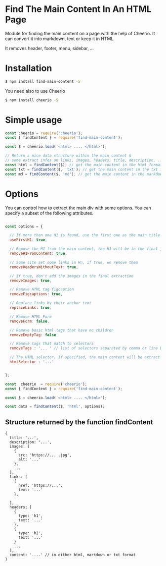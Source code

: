 # Find The Main Content In An HTML Page

Module for finding the main content on a page with the help of Cheerio. It can convert it into markdown, text or keep it in HTML.

It removes header, footer, menu, sidebar, ...

# Installation

```bash
$ npm install find-main-content -S
```

You need also to use Cheerio

```bash
$ npm install cheerio -S
```

# Simple usage

```javascript
const cheerio = require('cheerio');
const { findContent } = require('find-main-content');

const $ = cheerio.load('<html> .... </html>');

// Return a nice data structure within the main content &
// some extract infos on links, images, headers, title, description, ...
const html = findContent($); // get the main content in the html format
const txt = findContent($, 'txt'); // get the main content in the txt format
const md = findContent($, 'md'); // get the main content in the markdown format
```

# Options

You can control how to extract the main div with some options. You can specify a subset of the following attributes.

```javascript

const options = {

  // If more then one H1 is found, use the first one as the main title of the page
  useFirstH1: true,

  // Remove the H1 from the main content, the H1 will be in the final json structure
  removeH1FromContent: true,

  // Some site set some links in Hn, if true, we remove them
  removeHeadersWithoutText: true,

  // if true, don't add the images in the final extraction
  removeImages: true,

  // Remove HTML tag figcaption
  removeFigcaptions: true,

  // Replace links by their anchor text
  replaceLinks: true,

  // Remove HTML Form
  removeForm: false,

  // Remove basic html tags that have no children
  removeEmptyTag: false

  // Remove tags that match to selectors
  removeTags : '... ' // list of selectors separated by comma or line break

  // The HTML selector. If specified, the main content will be extract from the html element that matchs to the selector
  htmlSelector : '...'


};

const  cheerio  = require('cheerio');
const { findContent } = require('find-main-content');

const $ = cheerio.load('<html> .... </html>');

const data = findContent($, 'html', options);

```

## Structure returned by the function findContent

```
{
  title: '...',
  description: "...',
  images: [
    {
      src: 'https://... .jpg',
      alt: '...'
    },
    ...
  ],
  links: [
    {
      href: 'https://...',
      text: '...'
    },

  ],
  headers: [
    {
      type: 'h1',
      text: '...'
    },
    {
      type: 'h2',
      text: '...'
    }
    ...
  ],
  content: '....' // in either html, markdown or txt format
}

```
